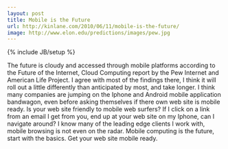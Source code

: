 ```yaml
---
layout: post
title: Mobile is the Future
url: http://kinlane.com/2010/06/11/mobile-is-the-future/
image: http://www.elon.edu/predictions/images/pew.jpg
---
```

{% include JB/setup %}
The future is cloudy and accessed through mobile platforms according to the Future of the Internet, Cloud Computing report by the Pew Internet and American Life Project.
I agree with most of the findings there, I think it will roll out a little differently than anticipated by most, and take longer.
I think many companies are jumping on the Iphone and Android mobile application bandwagon, even before asking themselves if there own web site is mobile ready.
Is your web site friendly to mobile web surfers? If I click on a link from an email I get from you, end up at your web site on my Iphone, can I navigate around?
I know many of the leading edge clients I work with, mobile browsing is not even on the radar.
Mobile computing is the future, start with the basics. Get your web site mobile ready.
